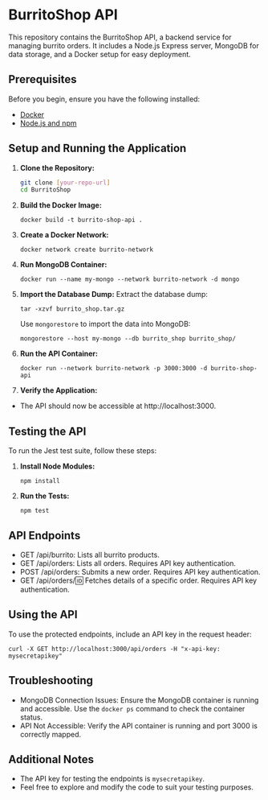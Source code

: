 # BurritoShop API

This repository contains the BurritoShop API, a backend service for managing burrito orders. It includes a Node.js Express server, MongoDB for data storage, and a Docker setup for easy deployment.

## Prerequisites

Before you begin, ensure you have the following installed:
- [Docker](https://www.docker.com/get-started)
- [Node.js and npm](https://nodejs.org/en/download/)

## Setup and Running the Application

1. **Clone the Repository:**
   ```bash
   git clone [your-repo-url]
   cd BurritoShop
   ```
2. **Build the Docker Image:**
   ```
   docker build -t burrito-shop-api .
   ```
3. **Create a Docker Network:**
   ```
   docker network create burrito-network
   ```
4. **Run MongoDB Container:**
   ```
   docker run --name my-mongo --network burrito-network -d mongo
   ```
5. **Import the Database Dump:**
    Extract the database dump:
    ```
    tar -xzvf burrito_shop.tar.gz
    ```
    Use `mongorestore` to import the data into MongoDB:
    ```
    mongorestore --host my-mongo --db burrito_shop burrito_shop/
    ```
6. **Run the API Container:**
   ```
   docker run --network burrito-network -p 3000:3000 -d burrito-shop-api
   ```
7. **Verify the Application:**
- The API should now be accessible at http://localhost:3000.

## Testing the API
To run the Jest test suite, follow these steps:

1. **Install Node Modules:**
   ```
   npm install
   ```
2. **Run the Tests:**
   ```
   npm test
   ```

## API Endpoints
- GET /api/burrito: Lists all burrito products.
- GET /api/orders: Lists all orders. Requires API key authentication.
- POST /api/orders: Submits a new order. Requires API key authentication.
- GET /api/orders/:id: Fetches details of a specific order. Requires API key authentication.

## Using the API
To use the protected endpoints, include an API key in the request header:
   ```
   curl -X GET http://localhost:3000/api/orders -H "x-api-key: mysecretapikey"
   ```

## Troubleshooting
- MongoDB Connection Issues: 
Ensure the MongoDB container is running and accessible. Use the `docker ps` command to check the container status.
- API Not Accessible: 
Verify the API container is running and port 3000 is correctly mapped.

## Additional Notes
- The API key for testing the endpoints is `mysecretapikey`.
- Feel free to explore and modify the code to suit your testing purposes.